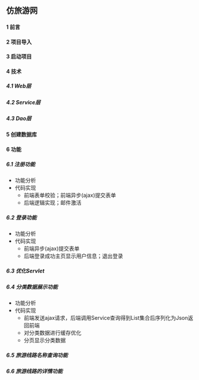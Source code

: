 ## 仿旅游网

#### 1 前言

#### 2 项目导入

#### 3 启动项目

#### 4 技术

##### 4.1 Web层 

##### 4.2 Service层

##### 4.3 Dao层

#### 5 创建数据库

#### 6 功能

##### 6.1 注册功能

- 功能分析
- 代码实现
  - 前端表单校验；前端异步(ajax)提交表单
  - 后端逻辑实现；邮件激活

##### 6.2 登录功能

- 功能分析
- 代码实现
  - 前端异步(ajax)提交表单
  - 后端登录成功主页显示用户信息；退出登录

##### 6.3 优化Servlet

##### 6.4 分类数据展示功能

- 功能分析
- 代码实现
  - 前端发送ajax请求，后端调用Service查询得到List集合后序列化为Json返回前端
  - 对分类数据进行缓存优化
  - 分页显示分类数据

##### 6.5 旅游线路名称查询功能

##### 6.6 旅游线路的详情功能

